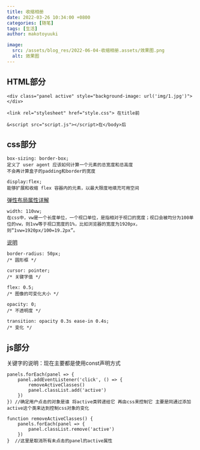 ```yaml
---
title: 收缩相册
date: 2022-03-26 10:34:00 +0800
categories: [随笔]
tags: [生活]
author: makotoyuuki

image:
  src: /assets/blog_res/2022-06-04-收缩相册.assets/效果图.png
  alt: 效果图
---
```


## HTML部分

```在div部分的style
<div class="panel active" style="background-image: url('img/1.jpg')"></div>
```
```插入css和js的方法
<link rel="stylesheet" href="style.css"> 在title前

&<script src="script.js"></script>在</body>后
```



## css部分

```
box-sizing: border-box;
定义了 user agent 应该如何计算一个元素的总宽度和总高度
不会再计算盒子的padding和border的宽度
```
```
display:flex;
能够扩展和收缩 flex 容器内的元素，以最大限度地填充可用空间
```
[弹性布局属性详解](https://www.cnblogs.com/hellocd/p/10443237.html)

```vw单位
width: 110vw;
在css中，vw是一个长度单位，一个视口单位，是指相对于视口的宽度；视口会被均分为100单位的vw，则1vw等于视口宽度的1%，比如浏览器的宽度为1920px，则“1vw=1920px/100=19.2px”。
```
[说明](https://www.php.cn/css-tutorial-466335.html)

```
border-radius: 50px;
/* 圆形框 */
```
```
cursor: pointer;
/* 关键字值 */
```
```
flex: 0.5;
/* 图像的可变化大小 */
```
```
opacity: 0;
/* 不透明度 */
```

```动画实现
transition: opacity 0.3s ease-in 0.4s;
/* 变化 */
```

## js部分

关键字的说明：现在主要都是使用const声明方式

```forEach函数
panels.forEach(panel => {  
    panel.addEventListener('click', () => {
        removeActiveClasses()
        panel.classList.add('active')
    })
}) //确定用户点击的对象是谁 将active类转递给它 再由css来控制它 主要是同通过添加active这个类来达到控制css对象的变化

function removeActiveClasses() {
    panels.forEach(panel => {
        panel.classList.remove('active')
    })
}  //这里是取消所有未点击的panel的active属性
```

